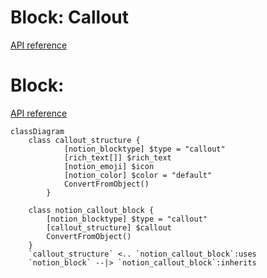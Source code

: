 # Block: Callout

[API reference](https://developers.notion.com/reference/block#callout)
# Block: 

[API reference]()

```mermaid
classDiagram
    class callout_structure {
            [notion_blocktype] $type = "callout"
            [rich_text[]] $rich_text
            [notion_emoji] $icon
            [notion_color] $color = "default"
            ConvertFromObject()
        }

    class notion_callout_block {
        [notion_blocktype] $type = "callout"
        [callout_structure] $callout
        ConvertFromObject()
    }
    `callout_structure` <.. `notion_callout_block`:uses
    `notion_block` --|> `notion_callout_block`:inherits
```
